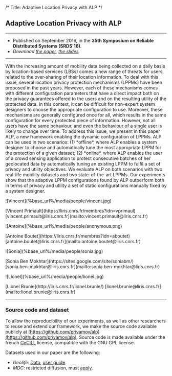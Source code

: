 /*
Title: Adaptive Location Privacy with ALP
*/

## Adaptive Location Privacy with ALP

<hr />

* Published on September 2016, in the **35th Symposium on Reliable Distributed Systems (SRDS'16)**.
* *Download <span class="glyphicon glyphicon-file"></span> [the paper](%base_url%/media/srds16.pdf), <span class="glyphicon glyphicon-film"></span> [the slides](%base_url%/media/srds16-slides.pdf).*

<hr />

<p class="abstract" markdown="1">
With the increasing amount of mobility data being collected on a daily basis by location-based services (LBSs) comes a new range of threats for users, related to the over-sharing of their location information. To deal with this issue, several location privacy protection mechanisms (LPPMs) have been proposed in the past years. However, each of these mechanisms comes with different configuration parameters that have a direct impact both on the privacy guarantees offered to the users and on the resulting utility of the protected data. In this context, it can be difficult for non-expert system designers to choose the appropriate configuration to use. Moreover, these mechanisms are generally configured once for all, which results in the same configuration for every protected piece of information. However, not all users have the same behaviour, and even the behaviour of a single user is likely to change over time. To address this issue, we present in this paper ALP, a new framework enabling the dynamic configuration of LPPMs. ALP can be used in two scenarios: (1) *offline*, where ALP enables a system designer to choose and automatically tune the most appropriate LPPM for the protection of a given dataset; (2) *online*, where ALP enables the user of a crowd sensing application to protect consecutive batches of her geolocated data by automatically tuning an existing LPPM to fulfil a set of privacy and utility objectives. We evaluate ALP on both scenarios with two real-life mobility datasets and two state-of-the-art LPPMs. Our experiments show that the adaptive LPPM configurations found by ALP outperform both in terms of privacy and utility a set of static configurations manually fixed by a system designer.
</p>

<div class="container people">
<div class="col-sm-3">
    <p class="people-picture" markdown="1">![Vincent](%base_url%/media/people/vincent.jpg)</p>
    <p class="people-info" markdown="1">
        [Vincent Primault](https://liris.cnrs.fr/membres?idn=vprimaul)<br />
        [vincent.primault@liris.cnrs.fr](mailto:vincent.primault@liris.cnrs.fr)
    </p>
</div>
<div class="col-sm-3">
    <p class="people-picture" markdown="1">![Antoine](%base_url%/media/people/anonymous.png)</p>
    <p class="people-info" markdown="1">
        [Antoine Boutet](https://liris.cnrs.fr/membres?idn=aboutet)<br />
        [antoine.boutet@liris.cnrs.fr](mailto:antoine.boutet@liris.cnrs.fr)
    </p>
</div>
<div class="col-sm-3">
    <p class="people-picture" markdown="1">![Sonia](%base_url%/media/people/sonia.jpg)</p>
    <p class="people-info" markdown="1">
        [Sonia Ben Mokhtar](https://sites.google.com/site/soniabm/)<br />
        [sonia.ben-mokhtar@liris.cnrs.fr](mailto:sonia.ben-mokhtar@liris.cnrs.fr)
    </p>
</div>
<div class="col-sm-3">
    <p class="people-picture" markdown="1">![Lionel](%base_url%/media/people/lionel.jpg)</p>
    <p class="people-info" markdown="1">
        [Lionel Brunie](http://liris.cnrs.fr/lionel.brunie/)
        [lionel.brunie@liris.cnrs.fr](mailto:lionel.brunie@liris.cnrs.fr)
    </p>
</div>
</div>

<hr />

### Source code and dataset

To allow the reproducibility of our experiments, as well as other researchers to reuse and extend our framework, we make the source code available publicly at [https://github.com/privamov/alp](https://github.com/privamov/alp). Source code is made available under the french [CeCILL](http://www.cecill.info/index.en.html) license, compatible with the GNU GPL license.

Datasets used in our paper are the following:

  * *Geolife*: [Data](http://research.microsoft.com/en-us/downloads/b16d359d-d164-469e-9fd4-daa38f2b2e13/), [user guide](http://research.microsoft.com/apps/pubs/?id=152176).
  * *MDC*: restricted diffusion, must [apply](https://www.idiap.ch/dataset/mdc).
